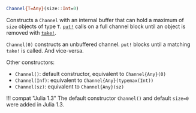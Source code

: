 ```julia
Channel{T=Any}(size::Int=0)
```

Constructs a `Channel` with an internal buffer that can hold a maximum of `size` objects of type `T`. [`put!`](@ref) calls on a full channel block until an object is removed with [`take!`](@ref).

`Channel(0)` constructs an unbuffered channel. `put!` blocks until a matching `take!` is called. And vice-versa.

Other constructors:

  * `Channel()`: default constructor, equivalent to `Channel{Any}(0)`
  * `Channel(Inf)`: equivalent to `Channel{Any}(typemax(Int))`
  * `Channel(sz)`: equivalent to `Channel{Any}(sz)`

!!! compat "Julia 1.3"
    The default constructor `Channel()` and default `size=0` were added in Julia 1.3.

